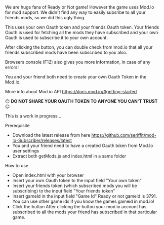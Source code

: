 We are huge fans of Ready or Not game! However the game uses Mod.Io for mod support. We didn't find any way to easily subsribe to all your friends mods, so we did this ugly thing.

This uses your own Oauth token and your friends Oauth token. Your friends Oauth is used for fetching all the mods they have subscribed and your own Oauth is used to subscribe it to your own account.

After clicking the button, you can double check from mod.io that all your friends subscribed mods have been subscribed to you also.

Browsers console (F12) also gives you more information, in case of any errors!

You and your friend both need to create your own Oauth Token in the Mod.Io.

More info about Mod.io API https://docs.mod.io/#getting-started

😐 <b>DO NOT SHARE YOUR OAUTH TOKEN TO ANYONE YOU CAN'T TRUST</b> 😐


This is a work in progress...


Prerequisite
- Download the latest release from here https://github.com/seriffit/mod-Io-Subscriber/releases/latest
- You and your friend need to have a created Oauth token from Mod.Io user settings
- Extract both getMods.js and index.html in a same folder

How to use
- Open index.html with your browser
- Insert your own Oauth token to the input field "Your own token"
- Insert your friends token (which subscribed mods you will be subscribing) to the input field "Your friends token"
- Insert gameId in the input field "Game Id" Ready or not gameid is 3791. You can use other game ids if you know the games gameid in mod.io!
- Click the button
After clicking the button your mod.io account has subscribed to all the mods your friend has subscribed in that particular game.


